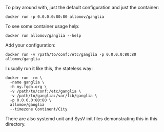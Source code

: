 To play around with, just the default configuration and just the container:

    docker run -p 0.0.0.0:80:80 allomov/ganglia

To see some container usage help:

    docker run allomov/ganglia --help

Add your configuration:

    docker run -v /path/to/conf:/etc/ganglia -p 0.0.0.0:80:80 allomov/ganglia

I usually run it like this, the stateless way:

    docker run -rm \
      -name ganglia \
      -h my.fqdn.org \
      -v /path/to/conf:/etc/ganglia \
      -v /path/to/ganglia:/var/lib/ganglia \
      -p 0.0.0.0:80:80 \
      allomov/ganglia
      --timezone Continent/City

There are also systemd unit and SysV init files demonstrating this in this directory.
